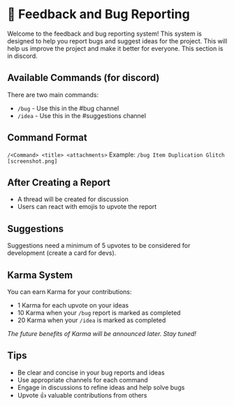 ﻿# 📢 Feedback and Bug Reporting

Welcome to the feedback and bug reporting system! This system is designed to help you report bugs and suggest ideas for the project. 
This will help us improve the project and make it better for everyone. This section is in discord.


## Available Commands (for discord)
There are two main commands:
- `/bug` - Use this in the #bug channel
- `/idea` - Use this in the #suggestions channel

## Command Format
`/<Command> <title> <attachments>`
Example: `/bug Item Duplication Glitch [screenshot.png]`

## After Creating a Report
- A thread will be created for discussion
- Users can react with emojis to upvote the report

## Suggestions
Suggestions need a minimum of 5 upvotes to be considered for development (create a card for devs).

## Karma System
You can earn Karma for your contributions:
- 1 Karma for each upvote on your ideas
- 10 Karma when your `/bug` report is marked as completed
- 20 Karma when your `/idea` is marked as completed

*The future benefits of Karma will be announced later. Stay tuned!*

## Tips
- Be clear and concise in your bug reports and ideas
- Use appropriate channels for each command
- Engage in discussions to refine ideas and help solve bugs
- Upvote 👍 valuable contributions from others
